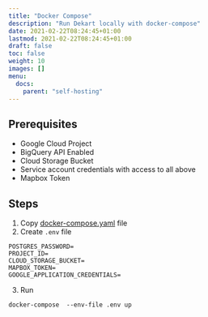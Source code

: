 ```yaml
---
title: "Docker Compose"
description: "Run Dekart locally with docker-compose"
date: 2021-02-22T08:24:45+01:00
lastmod: 2021-02-22T08:24:45+01:00
draft: false
toc: false
weight: 10
images: []
menu:
  docs:
    parent: "self-hosting"
---
```


## Prerequisites

* Google Cloud Project
* BigQuery API Enabled
* Cloud Storage Bucket
* Service account credentials with access to all above
* Mapbox Token


## Steps

1. Copy [docker-compose.yaml](https://github.com/dekart-xyz/dekart/blob/main/install/docker-compose/docker-compose.yaml) file
2. Create `.env` file

```
POSTGRES_PASSWORD=
PROJECT_ID=
CLOUD_STORAGE_BUCKET=
MAPBOX_TOKEN=
GOOGLE_APPLICATION_CREDENTIALS=
```

3. Run

```
docker-compose  --env-file .env up
```

